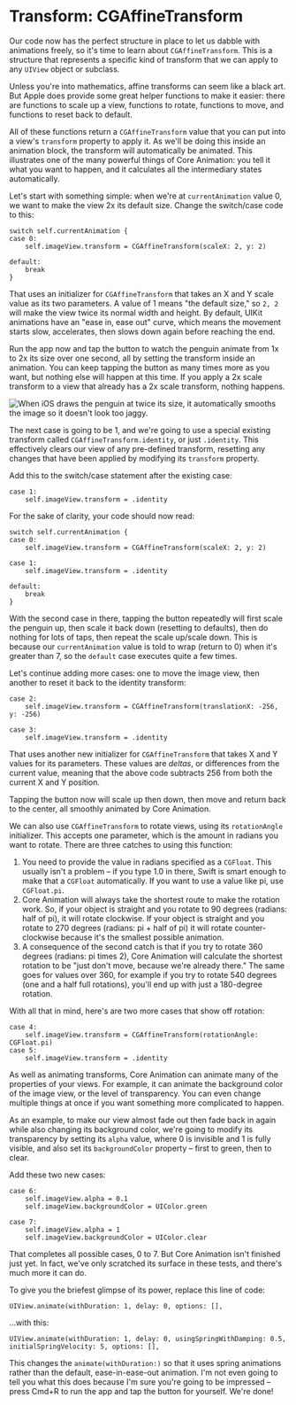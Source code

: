# Transform: CGAffineTransform

<!-- YOUTUBE: cQYbp4IGkgQ -->

Our code now has the perfect structure in place to let us dabble with animations freely, so it's time to learn about `CGAffineTransform`. This is a structure that represents a specific kind of transform that we can apply to any `UIView` object or subclass.

Unless you're into mathematics, affine transforms can seem like a black art. But Apple does provide some great helper functions to make it easier: there are functions to scale up a view, functions to rotate, functions to move, and functions to reset back to default.

All of these functions return a `CGAffineTransform` value that you can put into a view's `transform` property to apply it. As we'll be doing this inside an animation block, the transform will automatically be animated. This illustrates one of the many powerful things of Core Animation: you tell it what you want to happen, and it calculates all the intermediary states automatically.

Let's start with something simple: when we're at `currentAnimation` value 0, we want to make the view 2x its default size. Change the switch/case code to this:

    switch self.currentAnimation {
    case 0:
        self.imageView.transform = CGAffineTransform(scaleX: 2, y: 2)

    default:
        break
    }

That uses an initializer for `CGAffineTransform` that takes an X and Y scale value as its two parameters. A value of 1 means "the default size," so `2, 2` will make the view twice its normal width and height. By default, UIKit animations have an "ease in, ease out" curve, which means the movement starts slow, accelerates, then slows down again before reaching the end.

Run the app now and tap the button to watch the penguin animate from 1x to 2x its size over one second, all by setting the transform inside an animation. You can keep tapping the button as many times more as you want, but nothing else will happen at this time. If you apply a 2x scale transform to a view that already has a 2x scale transform, nothing happens.

![When iOS draws the penguin at twice its size, it automatically smooths the image so it doesn't look too jaggy.](15-1.png)

The next case is going to be 1, and we're going to use a special existing transform called `CGAffineTransform.identity`, or just `.identity`. This effectively clears our view of any pre-defined transform, resetting any changes that have been applied by modifying its `transform` property.

Add this to the switch/case statement after the existing case:

    case 1:
        self.imageView.transform = .identity

For the sake of clarity, your code should now read:

    switch self.currentAnimation {
    case 0:
        self.imageView.transform = CGAffineTransform(scaleX: 2, y: 2)
        
    case 1:
        self.imageView.transform = .identity
        
    default:
        break
    }

With the second case in there, tapping the button repeatedly will first scale the penguin up, then scale it back down (resetting to defaults), then do nothing for lots of taps, then repeat the scale up/scale down. This is because our `currentAnimation` value is told to wrap (return to 0) when it's greater than 7, so the `default` case executes quite a few times.

Let's continue adding more cases: one to move the image view, then another to reset it back to the identity transform:

    case 2:
        self.imageView.transform = CGAffineTransform(translationX: -256, y: -256)

    case 3:
        self.imageView.transform = .identity

That uses another new initializer for `CGAffineTransform` that takes X and Y values for its parameters. These values are *deltas*, or differences from the current value, meaning that the above code subtracts 256 from both the current X and Y position.

Tapping the button now will scale up then down, then move and return back to the center, all smoothly animated by Core Animation.

We can also use `CGAffineTransform` to rotate views, using its `rotationAngle` initializer. This accepts one parameter, which is the amount in radians you want to rotate. There are three catches to using this function:

1. You need to provide the value in radians specified as a `CGFloat`. This usually isn't a problem – if you type 1.0 in there, Swift is smart enough to make that a `CGFloat` automatically. If you want to use a value like pi, use `CGFloat.pi`.
2. Core Animation will always take the shortest route to make the rotation work. So, if your object is straight and you rotate to 90 degrees (radians: half of pi), it will rotate clockwise. If your object is straight and you rotate to 270 degrees (radians: pi + half of pi) it will rotate counter-clockwise because it's the smallest possible animation.
3. A consequence of the second catch is that if you try to rotate 360 degrees (radians: pi times 2), Core Animation will calculate the shortest rotation to be "just don't move, because we're already there." The same goes for values over 360, for example if you try to rotate 540 degrees (one and a half full rotations), you'll end up with just a 180-degree rotation.

With all that in mind, here's are two more cases that show off rotation:

    case 4:
        self.imageView.transform = CGAffineTransform(rotationAngle: CGFloat.pi)
    case 5:
        self.imageView.transform = .identity

As well as animating transforms, Core Animation can animate many of the properties of your views. For example, it can animate the background color of the image view, or the level of transparency. You can even change multiple things at once if you want something more complicated to happen.

As an example, to make our view almost fade out then fade back in again while also changing its background color, we're going to modify its transparency by setting its `alpha` value, where 0 is invisible and 1 is fully visible, and also set its `backgroundColor` property – first to green, then to clear.

Add these two new cases:

    case 6:
        self.imageView.alpha = 0.1
        self.imageView.backgroundColor = UIColor.green

    case 7:
        self.imageView.alpha = 1
        self.imageView.backgroundColor = UIColor.clear

That completes all possible cases, 0 to 7. But Core Animation isn't finished just yet. In fact, we've only scratched its surface in these tests, and there's much more it can do.

To give you the briefest glimpse of its power, replace this line of code:

    UIView.animate(withDuration: 1, delay: 0, options: [],

…with this:

    UIView.animate(withDuration: 1, delay: 0, usingSpringWithDamping: 0.5, initialSpringVelocity: 5, options: [],

This changes the `animate(withDuration:)` so that it uses spring animations rather than the default, ease-in-ease-out animation. I'm not even going to tell you what this does because I'm sure you're going to be impressed – press Cmd+R to run the app and tap the button for yourself. We're done!
